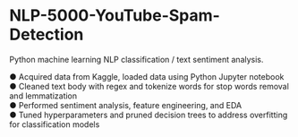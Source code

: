# NLP-5000-YouTube-Spam-Detection
Python machine learning NLP classification / text sentiment analysis.

●	Acquired data from Kaggle, loaded data using Python Jupyter notebook  
●	Cleaned text body with regex and tokenize words for stop words removal and lemmatization  
●	Performed sentiment analysis, feature engineering, and EDA  
●	Tuned hyperparameters and pruned decision trees to address overfitting for classification models    
